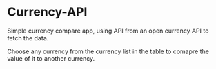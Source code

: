 # Currency-API
Simple currency compare app, using API from an open currency API to fetch the data.

Choose any currency from the currency list in the table to comapre the value of it to another currency.
